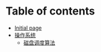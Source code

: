 # Table of contents

* [Initial page](README.md)
* [操作系统](os/index.md)
  * [磁盘调度算法](os/hd_head_move.md)

